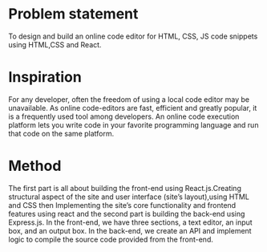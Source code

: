 # Problem statement 
To design and build an online code editor for HTML, CSS, JS code snippets using HTML,CSS and React.

# Inspiration 
For any developer, often the freedom of using a local code editor may be unavailable. As online code-editors are fast, efficient and greatly popular, it is a frequently used tool among developers.
An online code execution platform lets you write code in your favorite programming language and run that code on the same platform.

# Method
The first part is all about building the front-end using React.js.Creating structural aspect of the site and user interface (site’s layout),using HTML and CSS then Implementing the site’s core functionality and frontend features using react and the second part is building the back-end using Express.js. In the front-end, we have three sections, a text editor, an input box, and an output box. In the back-end, we create an API and implement logic to compile the source code provided from the front-end.